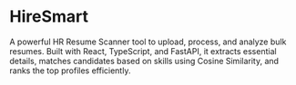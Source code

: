 # HireSmart
A powerful HR Resume Scanner tool to upload, process, and analyze bulk resumes. Built with React, TypeScript, and FastAPI, it extracts essential details, matches candidates based on skills using Cosine Similarity, and ranks the top profiles efficiently.
